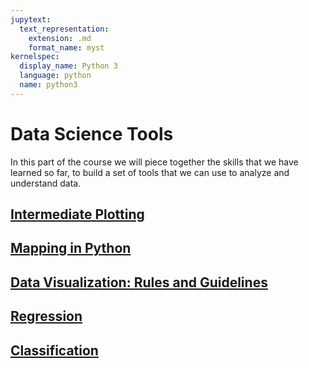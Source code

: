 ```yaml
---
jupytext:
  text_representation:
    extension: .md
    format_name: myst
kernelspec:
  display_name: Python 3
  language: python
  name: python3
---
```


# Data Science Tools

In this part of the course we will piece together the skills that we have learned so far, to build a set of tools that we can use to analyze and understand data.

## <i class="fas fa-cogs" style="color:##9933ff"></i> [Intermediate Plotting](../tools/matplotlib.md)

## <i class="fas fa-cogs" style="color:##9933ff"></i> [Mapping in Python](../tools/maps.md)

## <i class="fas fa-cogs" style="color:##9933ff"></i> [Data Visualization: Rules and Guidelines](../tools/visualization_rules.md)

## <i class="fas fa-cogs" style="color:##9933ff"></i> [Regression](../tools/regression.md)

## <i class="fas fa-cogs" style="color:##9933ff"></i> [Classification](../tools/classification.md)